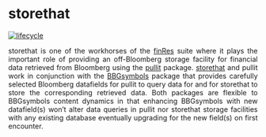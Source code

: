 storethat
================

<style> body {text-align: justify} </style>

[![lifecycle](https://img.shields.io/badge/lifecycle-experimental-orange.svg)](https://www.tidyverse.org/lifecycle/#experimental)

storethat is one of the workhorses of the
[finRes](https://bautheac.github.io/finRes/) suite where it plays the
important role of providing an off-Bloomberg storage facility for
financial data retrieved from Bloomberg using the
[pullit](https://bautheac.github.io/pullit/) package.
[storethat](https://bautheac.github.io/storethat/) and pullit work in
conjunction with the
[BBGsymbols](https://bautheac.github.io/BBGsymbols/) package that
provides carefully selected Bloomberg datafields for pullit to query
data for and for storethat to store the corresponding retrieved data.
Both packages are flexible to BBGsymbols content dynamics in that
enhancing BBGsymbols with new datafield(s) won’t alter data queries in
pullit nor storethat storage facilities with any existing database
eventually upgrading for the new field(s) on first encounter.
